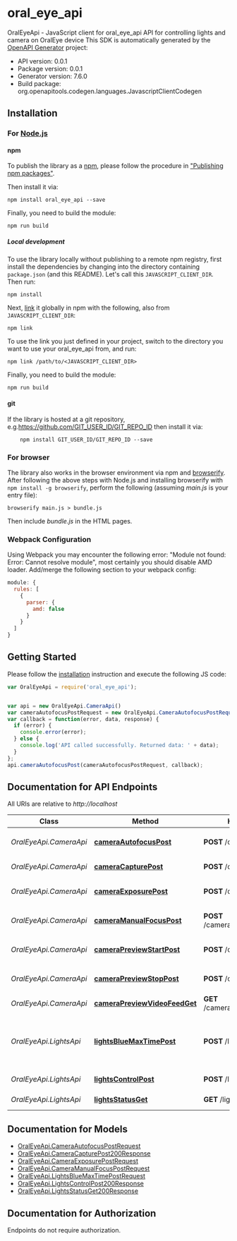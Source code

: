 # oral_eye_api

OralEyeApi - JavaScript client for oral_eye_api
API for controlling lights and camera on OralEye device
This SDK is automatically generated by the [OpenAPI Generator](https://openapi-generator.tech) project:

- API version: 0.0.1
- Package version: 0.0.1
- Generator version: 7.6.0
- Build package: org.openapitools.codegen.languages.JavascriptClientCodegen

## Installation

### For [Node.js](https://nodejs.org/)

#### npm

To publish the library as a [npm](https://www.npmjs.com/), please follow the procedure in ["Publishing npm packages"](https://docs.npmjs.com/getting-started/publishing-npm-packages).

Then install it via:

```shell
npm install oral_eye_api --save
```

Finally, you need to build the module:

```shell
npm run build
```

##### Local development

To use the library locally without publishing to a remote npm registry, first install the dependencies by changing into the directory containing `package.json` (and this README). Let's call this `JAVASCRIPT_CLIENT_DIR`. Then run:

```shell
npm install
```

Next, [link](https://docs.npmjs.com/cli/link) it globally in npm with the following, also from `JAVASCRIPT_CLIENT_DIR`:

```shell
npm link
```

To use the link you just defined in your project, switch to the directory you want to use your oral_eye_api from, and run:

```shell
npm link /path/to/<JAVASCRIPT_CLIENT_DIR>
```

Finally, you need to build the module:

```shell
npm run build
```

#### git

If the library is hosted at a git repository, e.g.https://github.com/GIT_USER_ID/GIT_REPO_ID
then install it via:

```shell
    npm install GIT_USER_ID/GIT_REPO_ID --save
```

### For browser

The library also works in the browser environment via npm and [browserify](http://browserify.org/). After following
the above steps with Node.js and installing browserify with `npm install -g browserify`,
perform the following (assuming *main.js* is your entry file):

```shell
browserify main.js > bundle.js
```

Then include *bundle.js* in the HTML pages.

### Webpack Configuration

Using Webpack you may encounter the following error: "Module not found: Error:
Cannot resolve module", most certainly you should disable AMD loader. Add/merge
the following section to your webpack config:

```javascript
module: {
  rules: [
    {
      parser: {
        amd: false
      }
    }
  ]
}
```

## Getting Started

Please follow the [installation](#installation) instruction and execute the following JS code:

```javascript
var OralEyeApi = require('oral_eye_api');


var api = new OralEyeApi.CameraApi()
var cameraAutofocusPostRequest = new OralEyeApi.CameraAutofocusPostRequest(); // {CameraAutofocusPostRequest} 
var callback = function(error, data, response) {
  if (error) {
    console.error(error);
  } else {
    console.log('API called successfully. Returned data: ' + data);
  }
};
api.cameraAutofocusPost(cameraAutofocusPostRequest, callback);

```

## Documentation for API Endpoints

All URIs are relative to *http://localhost*

Class | Method | HTTP request | Description
------------ | ------------- | ------------- | -------------
*OralEyeApi.CameraApi* | [**cameraAutofocusPost**](docs/CameraApi.md#cameraAutofocusPost) | **POST** /camera/autofocus | Set auto-focus on/off
*OralEyeApi.CameraApi* | [**cameraCapturePost**](docs/CameraApi.md#cameraCapturePost) | **POST** /camera/capture | Capture raw image
*OralEyeApi.CameraApi* | [**cameraExposurePost**](docs/CameraApi.md#cameraExposurePost) | **POST** /camera/exposure | Set exposure time
*OralEyeApi.CameraApi* | [**cameraManualFocusPost**](docs/CameraApi.md#cameraManualFocusPost) | **POST** /camera/manual_focus | Set manual focus distance
*OralEyeApi.CameraApi* | [**cameraPreviewStartPost**](docs/CameraApi.md#cameraPreviewStartPost) | **POST** /camera/preview/start | Start camera preview
*OralEyeApi.CameraApi* | [**cameraPreviewStopPost**](docs/CameraApi.md#cameraPreviewStopPost) | **POST** /camera/preview/stop | Stop camera preview
*OralEyeApi.CameraApi* | [**cameraPreviewVideoFeedGet**](docs/CameraApi.md#cameraPreviewVideoFeedGet) | **GET** /camera/preview/video_feed | Get MJPEG video feed
*OralEyeApi.LightsApi* | [**lightsBlueMaxTimePost**](docs/LightsApi.md#lightsBlueMaxTimePost) | **POST** /lights/blue/max_time | Set blue light maximum on time for health safety
*OralEyeApi.LightsApi* | [**lightsControlPost**](docs/LightsApi.md#lightsControlPost) | **POST** /lights/control | Set lights on/off
*OralEyeApi.LightsApi* | [**lightsStatusGet**](docs/LightsApi.md#lightsStatusGet) | **GET** /lights/status | Get status of the lights


## Documentation for Models

 - [OralEyeApi.CameraAutofocusPostRequest](docs/CameraAutofocusPostRequest.md)
 - [OralEyeApi.CameraCapturePost200Response](docs/CameraCapturePost200Response.md)
 - [OralEyeApi.CameraExposurePostRequest](docs/CameraExposurePostRequest.md)
 - [OralEyeApi.CameraManualFocusPostRequest](docs/CameraManualFocusPostRequest.md)
 - [OralEyeApi.LightsBlueMaxTimePostRequest](docs/LightsBlueMaxTimePostRequest.md)
 - [OralEyeApi.LightsControlPost200Response](docs/LightsControlPost200Response.md)
 - [OralEyeApi.LightsStatusGet200Response](docs/LightsStatusGet200Response.md)


## Documentation for Authorization

Endpoints do not require authorization.

